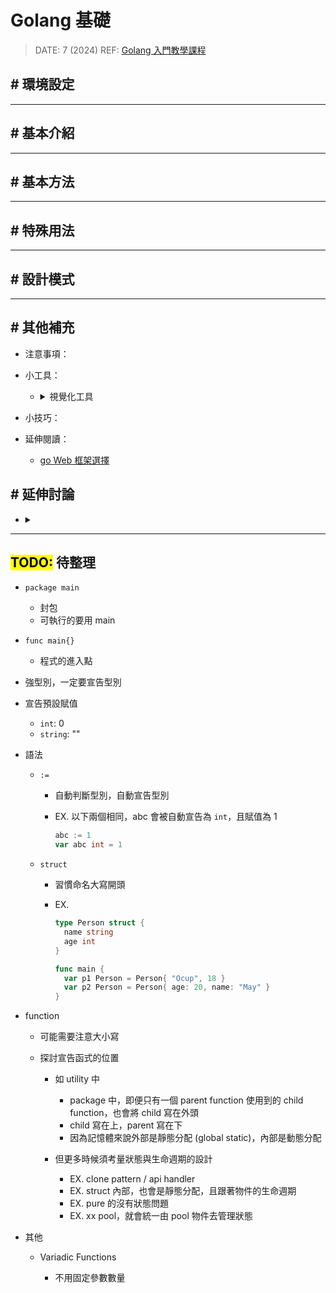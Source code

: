 ##### <!-- 收起 -->

<!----------- ref start ----------->

[Golang 入門教學課程]: https://www.youtube.com/playlist?list=PL-g0fdC5RMbo9bdRzbKaCWYC2mXg2eEZE
[GoPlantUML]: https://github.com/jfeliu007/goplantuml
[Dumels]: https://www.dumels.com/diagram
[go Web 框架選擇]: https://learnku.com/articles/46853?order_by=vote_count&

<!------------ ref end ------------>

# Golang 基礎

> DATE: 7 (2024)
> REF: [Golang 入門教學課程]

## # 環境設定

---

## # 基本介紹

---

## # 基本方法

---

## # 特殊用法

---

## # 設計模式

---

## # 其他補充

- 注意事項：

- 小工具：

  <!-- 視覺化工具 -->

  - <details close>
    <summary>視覺化工具</summary>

    - 將 GoLang 專案的 code 生成 UML class diagram

      - [Dumels]
      - [GoPlantUML]

    </details>

- 小技巧：

- 延伸閱讀：

  - [go Web 框架選擇]

## # 延伸討論

- <details close>
  <summary></summary>

  </details>

---

## <mark>TODO:</mark> 待整理

- `package main`

  - 封包
  - 可執行的要用 main

- `func main{}`

  - 程式的進入點

- 強型別，一定要宣告型別

- 宣告預設賦值

  - `int`: 0
  - `string`: ""

- 語法

  - `:=`

    - 自動判斷型別，自動宣告型別
    - EX. 以下兩個相同，abc 會被自動宣告為 `int`，且賦值為 1

      ```go
      abc := 1
      var abc int = 1
      ```

  - `struct`

    - 習慣命名大寫開頭
    - EX.

      ```go
      type Person struct {
        name string
        age int
      }

      func main {
        var p1 Person = Person{ "Ocup", 18 }
        var p2 Person = Person{ age: 20, name: "May" }
      }
      ```

- function

  - 可能需要注意大小寫
  - 探討宣告函式的位置

    - 如 utility 中

      - package 中，即便只有一個 parent function 使用到的 child function，也會將 child 寫在外頭
      - child 寫在上，parent 寫在下
      - 因為記憶體來說外部是靜態分配 (global static)，內部是動態分配

    - 但更多時候須考量狀態與生命週期的設計

      - EX. clone pattern / api handler
      - EX. struct 內部，也會是靜態分配，且跟著物件的生命週期
      - EX. pure 的沒有狀態問題
      - EX. xx pool，就會統一由 pool 物件去管理狀態

- 其他

  - Variadic Functions

    - 不用固定參數數量
